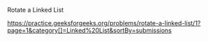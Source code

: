 Rotate a Linked List

https://practice.geeksforgeeks.org/problems/rotate-a-linked-list/1?page=1&category[]=Linked%20List&sortBy=submissions
